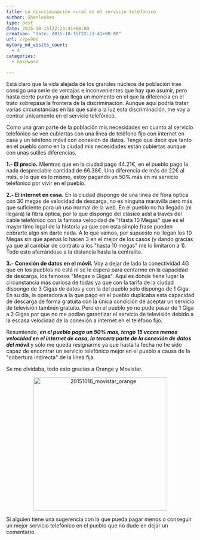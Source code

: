 ```yaml
---
title: La discriminación rural en el servicio telefónico
author: Sherlockes
type: post
date: 2015-10-15T22:23:41+00:00
creation: "date: 2015-10-15T22:23:41+00:00"
url: /?p=906
mytory_md_visits_count:
  - 4
categories:
  - hardware

---
```

Está claro que la vida alejada de los grandes núcleos de población trae consigo una serie de ventajas e inconvenientes que hay que asumir, pero hasta cierto punto ya que llega un momento en el que la diferencia en el trato sobrepasa la frontera de la discriminación. Aunque aquí podría tratar varias circunstancias en las que sale a la luz esta discriminación, me voy a centrar únicamente en el servicio telefónico.

Como una gran parte de la población mis necesidades en cuanto al servicio telefónico se ven cubiertas con una línea de teléfono fijo con internet en casa y un teléfono móvil con conexión de datos. Tengo que decir que tanto en el pueblo como en la ciudad mis necesidades están cubiertas aunque con unas sutiles diferencias.

**1.- El precio.** Mientras que en la ciudad pago 44.21€, en el pueblo pago la nada despreciable cantidad de 66.38€. Una diferencia de más de 22€ al més, o lo que es lo mismo, estoy pagando un 50% más en mi servicio telefónico por vivir en el pueblo.

**2.- El internet en casa.** En la ciudad dispongo de una línea de fibra óptica con 30 megas de velocidad de descarga, no es ninguna maravilla pero más que suficiente para un uso normal de la web. En el pueblo no ha llegado (ni llegará) la fibra óptica, por lo que dispongo del clásico adsl a través del cable telefónico con la famosa velocidad de "Hasta 10 Megas" que es el mayor timo legal de la historia ya que con esta simple frase pueden cobrarte algo sin darte nada. A lo que vamos, por supuesto no llegan los 10 Megas sin que apenas lo hacen 3 en el mejor de los casos (y dando gracias ya que al cambiar de contrato a los "hasta 10 megas" me lo limitaron a 1). Todo esto aferrándose a la distancia hasta la centralita.

**3.- Conexión de datos en el móvil.** Voy a dejar de lado la conectividad 4G que en los pueblos no está ni se le espera para centarme en la capacidad de descarga, los famosos "Megas o Gigas". Aquí es donde tiene lugar la circunstancia más curiosa de todas ya que con la tarifa de la ciudad dispongo de 3 Gigas de datos y con la del pueblo sólo dispongo de 1 Giga. En su día, la operadora a la que pago en el pueblo duplicaba esta capacidad de descarga de forma gratuita con la única condición de aceptar un servicio de televisión también gratuito. Pero en el pueblo yo no pude pasar de 1 Giga a 2 Gigas por que no me podían garantizar el servicio de televisión debido a la escasa velocidad de la conexión a internet en el teléfono fijo.

Resumiendo, _**en el pueblo pago un 50% mas, tengo 15 veces menos velocidad en el internet de casa, la tercera parte de la conexión de datos del móvil**_ y sólo me queda resignarme ya que hasta la fecha no he sido capaz de encontrar un servicio telefónico mejor en el pueblo a causa de la "cobertura indirecta" de la línea fija.

Se me olvidaba, todo esto gracias a Orange y Movistar.

<center>
  <img src="http://www.sherver.synology.me/sherblog/wp-content/uploads/20151016_movistar_orange.jpg" alt="20151016_movistar_orange" width="358" />
</center>

Si alguien tiene una sugerencia con la que pueda pagar menos o conseguir un mejor servicio telefónico en el pueblo que no dude en dejar un comentario.